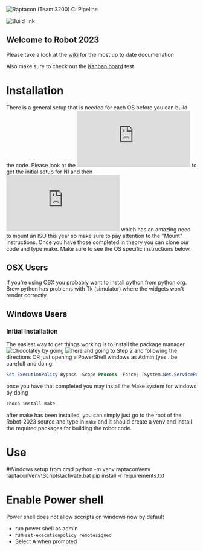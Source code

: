 ![Raptacon (Team 3200) CI Pipeline](https://github.com/Raptacon/Robot-2023/workflows/Raptacon%20(Team%203200)%20CI%20Pipeline/badge.svg)

![Build link](https://github.com/Raptacon/Robot-2023/actions/workflows/robot_ci.yml)

## Welcome to Robot 2023

Please take a look at the [wiki](https://github.com/Raptacon/Robot-2023/wiki) for the most up to date documenation

Also make sure to check out the [Kanban board](https://github.com/Raptacon/Robot-2023/projects/1)
test

# Installation
There is a general setup that is needed for each OS before you can build the code. Please look at the ![FRC Zero to Robot](https://docs.wpilib.org/en/stable/docs/zero-to-robot/step-2/frc-game-tools.html) to get the initial setup for NI and then ![WPILib](https://docs.wpilib.org/en/stable/docs/zero-to-robot/step-2/wpilib-setup.html) which has an amazing need to mount an ISO this year so make sure to pay attention to the "Mount" instructions. Once you have those completed in theory you can clone our code and type make. Make sure to see the OS specific instructions below.

## OSX Users
If you're using OSX you probably want to install python from python.org. Brew python has problems with Tk (simulator) where the widgets won't render correctly.

## Windows Users

### Initial Installation
The easiest way to get things working is to install the package manager ![Chocolatey](https://chocolatey.org/) by going ![here](https://chocolatey.org/install) and going to Step 2 and following the directions OR just opening a PowerShell windows as Admin (yes...be careful) and doing:
```powershell
Set-ExecutionPolicy Bypass -Scope Process -Force; [System.Net.ServicePointManager]::SecurityProtocol = [System.Net.ServicePointManager]::SecurityProtocol -bor 3072; iex ((New-Object System.Net.WebClient).DownloadString('https://chocolatey.org/install.ps1'))
```
once you have that completed you may install the Make system for windows by doing
```powershell
choco install make
```
after make has been installed, you can simply just go to the root of the Robot-2023 source and type in ```make``` and it should create a venv and install the required packages for building the robot code.
# Use
#Windows setup from cmd
python -m venv raptaconVenv
raptaconVenv\Scripts\activate.bat
pip install -r requirements.txt


# Enable Power shell
Power shell does not allow sccripts on windows now by default

* run power shell as admin
* run `set-executionpolicy remotesigned`
* Select A when prompted


